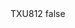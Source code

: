 <?xml version="1.0" encoding="UTF-8"?>
<CustomMetadata xmlns="http://soap.sforce.com/2006/04/metadata">
    <label>TXU812</label>
    <protected>false</protected>
</CustomMetadata>
